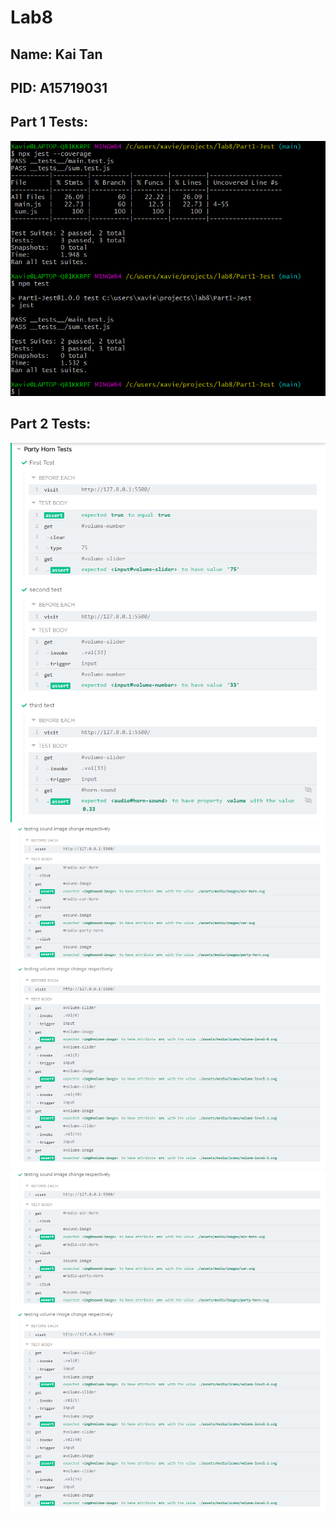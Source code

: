 # Lab8

## Name: Kai Tan
## PID: A15719031

## Part 1 Tests: 

![Part1 tests](https://github.com/Xavierkst/Lab8/blob/main/tests_passed/test-passed-1.png)

## Part 2 Tests:

![Part2 tests -- img1](https://github.com/Xavierkst/Lab8/blob/main/tests_passed/tests-passed-2_(pt1).png)
![Part2 tests -- img2](https://github.com/Xavierkst/Lab8/blob/main/tests_passed/tests-passed-2_(pt2).png)
![Part2 tests -- img3](https://github.com/Xavierkst/Lab8/blob/main/tests_passed/tests-passed-2_(pt2).png)
